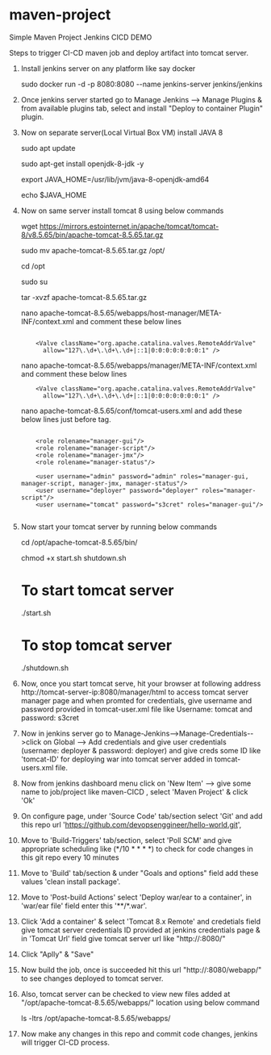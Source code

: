 # maven-project

Simple Maven Project Jenkins CICD DEMO

Steps to trigger CI-CD maven job and deploy artifact into tomcat server.

1. Install jenkins server on any platform like say docker

   sudo docker run -d -p 8080:8080 --name jenkins-server jenkins/jenkins

2. Once jenkins server started go to Manage Jenkins --> Manage Plugins  & from available plugins tab, select and install "Deploy to container Plugin" plugin.

3. Now on separate server(Local Virtual Box VM) install JAVA 8 
 
   sudo apt update
   
   sudo apt-get install openjdk-8-jdk -y
   
   export JAVA_HOME=/usr/lib/jvm/java-8-openjdk-amd64
    
   echo $JAVA_HOME
   
4. Now on same server install tomcat 8 using below commands
  
   wget https://mirrors.estointernet.in/apache/tomcat/tomcat-8/v8.5.65/bin/apache-tomcat-8.5.65.tar.gz
   
   sudo mv  apache-tomcat-8.5.65.tar.gz /opt/
   
   cd /opt
   
   sudo su
   
   tar -xvzf apache-tomcat-8.5.65.tar.gz
   
   nano apache-tomcat-8.5.65/webapps/host-manager/META-INF/context.xml and comment these  below lines 
   
   ```
     
       <Valve className="org.apache.catalina.valves.RemoteAddrValve"
         allow="127\.\d+\.\d+\.\d+|::1|0:0:0:0:0:0:0:1" />  
   ```
  
   nano apache-tomcat-8.5.65/webapps/manager/META-INF/context.xml and comment these  below lines 
     
   ```
       <Valve className="org.apache.catalina.valves.RemoteAddrValve"
         allow="127\.\d+\.\d+\.\d+|::1|0:0:0:0:0:0:0:1" />   
   ```         

   nano apache-tomcat-8.5.65/conf/tomcat-users.xml  and add these below lines just before </tomcat-users> tag.
   
   ```
      
       <role rolename="manager-gui"/>
       <role rolename="manager-script"/>
       <role rolename="manager-jmx"/>
       <role rolename="manager-status"/>

       <user username="admin" password="admin" roles="manager-gui, manager-script, manager-jmx, manager-status"/>
       <user username="deployer" password="deployer" roles="manager-script"/>
       <user username="tomcat" password="s3cret" roles="manager-gui"/>
       
   ```       

5. Now start your tomcat server by running below commands
  
   cd /opt/apache-tomcat-8.5.65/bin/
   
   chmod +x start.sh shutdown.sh
   
   # To start tomcat server
     ./start.sh
   
   # To stop tomcat server
     ./shutdown.sh

6.  Now, once you start tomcat serve, hit your browser at following address http://tomcat-server-ip:8080/manager/html to access tomcat server manager page and  when promted for credentials, give username and password provided in  tomcat-user.xml file like Username: tomcat and password: s3cret

7. Now in jenkins server go to Manage-Jenkins-->Manage-Credentials-->click on Global --> Add credentials and give user credentials (username: deployer & password: deployer) and give creds some ID like 'tomcat-ID' for deploying war into tomcat server added in tomcat-users.xml file.

8. Now from jenkins dashboard menu click on 'New Item' --> give some name to job/project like maven-CICD , select 'Maven Project' & click 'Ok'

9. On configure page, under 'Source Code' tab/section select 'Git' and add this repo url 'https://github.com/devopsenggineer/hello-world.git', 

10. Move to 'Build-Triggers' tab/section, select 'Poll SCM' and give appropriate scheduling like (*/10 * * * *) to check for code changes in this git repo every 10 minutes 

11. Move to 'Build' tab/section  & under "Goals and options" field add these values 'clean install package'.

12. Move to 'Post-build Actions' select 'Deploy war/ear to a container', in 'war/ear file' field enter this '**/*.war'.

13. Click 'Add a container' & select 'Tomcat 8.x Remote' and credetials field give tomcat server credentials ID provided at jenkins credentials page & in 'Tomcat Url' field give tomcat server url like "http://<tomcat-server-ip>:8080/"

14. Click "Aplly" & "Save"

15. Now build the job, once is succeeded hit this url "http://<tomcat-server-ip>:8080/webapp/" to see changes deployed to tomcat server.

16. Also, tomcat server can be checked to  view new files added at "/opt/apache-tomcat-8.5.65/webapps/" location using below command

     ls -ltrs /opt/apache-tomcat-8.5.65/webapps/ 

17. Now make any changes in this repo and commit code changes, jenkins will trigger CI-CD process.
    
  
      
  

